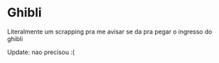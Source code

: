 # Ghibli
Literalmente um scrapping pra me avisar se da pra pegar o ingresso do ghibli

Update: nao precisou :( 

